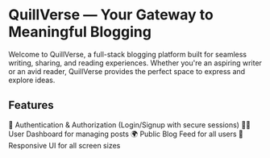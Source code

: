 # QuillVerse — Your Gateway to Meaningful Blogging

Welcome to QuillVerse, a full-stack blogging platform built for seamless writing, sharing, and reading experiences. Whether you're an aspiring writer or an avid reader, QuillVerse provides the perfect space to express and explore ideas.

## Features

🔐 Authentication & Authorization (Login/Signup with secure sessions)
🧑‍💻 User Dashboard for managing posts
🌍 Public Blog Feed for all users
📱 Responsive UI for all screen sizes

